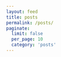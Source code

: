 ```yaml
---
layout: feed
title: posts
permalink: /posts/
paginate:
  limit: false
  per_page: 10
  category: 'posts'
---
```


